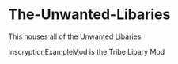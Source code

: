 # The-Unwanted-Libaries
This houses all of the Unwanted Libaries



InscryptionExampleMod is the Tribe Libary Mod
